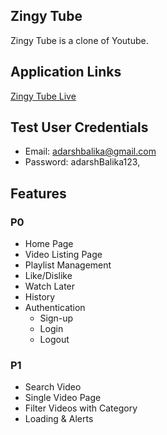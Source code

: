 ## Zingy Tube

Zingy Tube is a clone of Youtube.

## Application Links

[Zingy Tube Live](https://zingy-tube.netlify.app/)

## Test User Credentials

- Email:  adarshbalika@gmail.com
- Password:  adarshBalika123,

## Features

### P0

- Home Page
- Video Listing Page
- Playlist Management
- Like/Dislike
- Watch Later
- History
- Authentication
  - Sign-up
  - Login
  - Logout

### P1

- Search Video
- Single Video Page
- Filter Videos with Category
- Loading & Alerts
